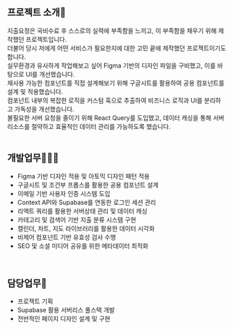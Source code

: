 ## 프로젝트 소개🙌
지출요정은 국비수료 후 스스로의 실력에 부족함을 느끼고, 이 부족함을 채우기 위해 제작했던 프로젝트입니다.<br>
더불어 당시 저에게 어떤 서비스가 필요한지에 대한 고민 끝에 제작했던 프로젝트이기도 합니다.<br>
실무환경과 유사하게 작업해보고 싶어 Figma 기반의 디자인 파일을 구비했고, 이를 바탕으로 UI를
개선했습니다.<br>
재사용 가능한 컴포넌트를 직접 설계해보기 위해 구글시트를 활용하여 공용 컴포넌트를 설계 및 적용했습니다.<br>
컴포넌트 내부의 복잡한 로직을 커스텀 훅으로 추출하여 비즈니스 로직과 UI를 분리하고 가독성을
개선했습니다.<br>
불필요한 서버 요청을 줄이기 위해  React Query를 도입했고, 데이터 캐싱을 통해 서버 리소스를 절약하고
효율적인 데이터 관리를 가능하도록 했습니다.<br>
<br>

## 개발업무🧑🏻‍💻
- Figma 기반 디자인 적용 및 아토믹 디자인 패턴 적용
- 구글시트 및 조건부 프롭스를 활용한 공용 컴포넌트 설계
- 이메일 기반 사용자 인증 시스템 도입
- Context API와 Supabase를 연동한 로그인 세션 관리
- 리액트 쿼리를 활용한 서버상태 관리 및 데이터 캐싱
- 카테고리 및 검색어 기반 지출 분류 시스템 구현
- 캘린더, 차트, 지도 라이브러리를 활용한 데이터 시각화
- 비제어 컴포넌트 기반 유효성 검사 수행
- SEO 및 소셜 미디어 공유를 위한 메타데이터 최적화
<br>

## 담당업무📌
- 프로젝트 기획
- Supabase 활용 서버리스 풀스택 개발
- 전반적인 페이지 디자인 설계 및 구현


